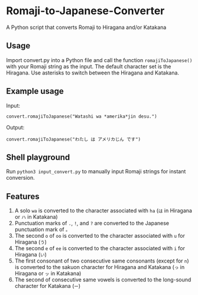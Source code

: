 # Romaji-to-Japanese-Converter
A Python script that converts Romaji to Hiragana and/or Katakana

## Usage

Import convert.py into a Python file and call the function `romajiToJapanese()` with your Romaji string as the input. The default character set is the Hiragana. Use asterisks to switch between the Hiragana and Katakana.

## Example usage

Input:
```python3
convert.romajiToJapanese("Watashi wa *amerika*jin desu.")
```
Output:
```python3
convert.romajiToJapanese("わたし は アメリカじん です")
```

## Shell playground

Run `python3 input_convert.py` to manually input Romaji strings for instant conversion.

## Features

1. A solo `wa` is converted to the character associated with `ha` (`は` in Hiragana or `ハ` in Katakana)
2. Punctuation marks of `.`, `!`, and `?` are converted to the Japanese punctuation mark of `。`
3. The second `o` of `oo` is converted to the character associated with `u` for Hiragana (`う`)
4. The second `e` of `ee` is converted to the character associated with `i` for Hiragana (`い`)
5. The first consonant of two consecutive same consonants (except for `n`) is converted to the sakuon character for Hiragana and Katakana (`っ` in Hiragana or `ッ` in Katakana)
6. The second of consecutive same vowels is converted to the long-sound character for Katakana (`ー`)
